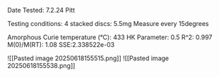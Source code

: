 Date Tested:  7.2.24 Pitt

Testing conditions:
4 stacked discs: 5.5mg
Measure every 15degrees

Amorphous Curie temperature (°C): 433
HK Parameter: 0.5
R^2: 0.997
M(0)/M(RT): 1.08
SSE:2.338522e-03
<!-- PUBLISH STOP -->
 ![[Pasted image 20250618155515.png]]
 ![[Pasted image 20250618155538.png]]